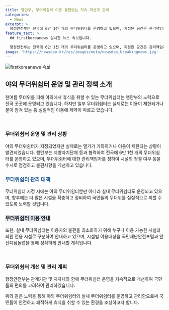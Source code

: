 ```yaml
---
title: 행안부, 무더위쉼터 이용 불편없는 지속 개선과 관리
categories:
  - News
excerpt: >
  행정안전부는 전국에 6만 1천 개의 무더위쉼터를 운영하고 있으며, 지정된 공간은 관리책임자에 의해 점검된다. 야외 무더위쉼터에는 그늘막, 쿨링포그, 음수대 등의 시설을 확충하고, 미비한 곳은 정비하겠다고 밝혔다. 실내 무더위쉼터는 이용자의 편의를 위해 이용가능 여부를 구분하여 안내하고, 관리를 개선해 국민의 편의를 증진시키겠다고 전했다.
feature_text: >
  ## firstkoreanews 실시간 뉴스 속보입니다.

  행정안전부는 전국에 6만 1천 개의 무더위쉼터를 운영하고 있으며, 지정된 공간은 관리책임자에 의해 점검된다. 야외 무더위쉼터에는 그늘막, 쿨링포그, 음수대 등의 시설을 확충하고, 미비한 곳은 정비하겠다고 밝혔다. 실내 무더위쉼터는 이용자의 편의를 위해 이용가능 여부를 구분하여 안내하고, 관리를 개선해 국민의 편의를 증진시키겠다고 전했다.
image: 'https://newsdao.kr/res/images/meta/newsdao_breakingnews.jpg'
---
```


<p><img src="https://newsdao.kr/res/images/meta/newsdao_breakingnews.jpg" alt="firstkoreanews 속보" /></p>

<h2 data-ke-size="size26">야외 무더위쉼터 운영 및 관리 정책 소개</h2>

<p>한여름 무더위를 피해 야외에서 휴식을 취할 수 있는 무더위쉼터는 행안부의 노력으로 전국 곳곳에 운영되고 있습니다. 하지만 일부 무더위쉼터는 실제로는 이용이 제한되거나 문이 잠겨 있는 등 실질적인 이용에 제약이 따르고 있습니다.</p>

<p data-ke-size="size16">&nbsp;</p>

<h3>무더위쉼터 운영 및 관리 상황</h3>

<p>야외 무더위쉼터가 지정되었지만 실제로는 열기가 가득하거나 이용이 제한되는 상황이 발견되었습니다. 행안부는 지방자치단체 등과 협력하여 전국에 6만 1천 개의 무더위쉼터를 운영하고 있으며, 무더위쉼터에 대한 관리책임자를 정하여 시설의 청결 여부 등을 수시로 점검하고 불편사항을 개선하고 있습니다.</p>

<h3><b><span style="color: #1a5490;">무더위쉼터 관리 대책</span></b></h3>

<p>무더위쉼터 지정 시에는 야외 무더위쉼터뿐만 아니라 실내 무더위쉼터도 운영되고 있으며, 향후에는 더 많은 시설을 확충하고 정비하여 국민들의 무더위를 실질적으로 피할 수 있도록 노력할 것입니다.</p>

<h3><b><span style="background-color: #21538527;">무더위쉼터 이용 안내</span></b></h3>

<p>또한, 실내 무더위쉼터는 이용자의 불편을 최소화하기 위해 누구나 이용 가능한 시설과 회원 전용 시설로 구분하여 안내하고 있으며, 시설별 이용대상을 국민재난안전포털과 안전디딤돌앱을 통해 정확하게 안내할 계획입니다.</p>

<p data-ke-size="size16">&nbsp;</p>

<h3>무더위쉼터 개선 및 관리 계획</h3>

<p>행정안전부는 관계기관 및 지자체와 함께 무더위쉼터 운영을 지속적으로 개선하여 국민들의 편의를 고려하여 관리하겠습니다.</p>

<p>위와 같은 노력을 통해 야외 무더위쉼터와 실내 무더위쉼터를 운영하고 관리함으로써 국민들이 안전하고 쾌적하게 휴식을 취할 수 있는 환경을 조성하고자 합니다.</p>

